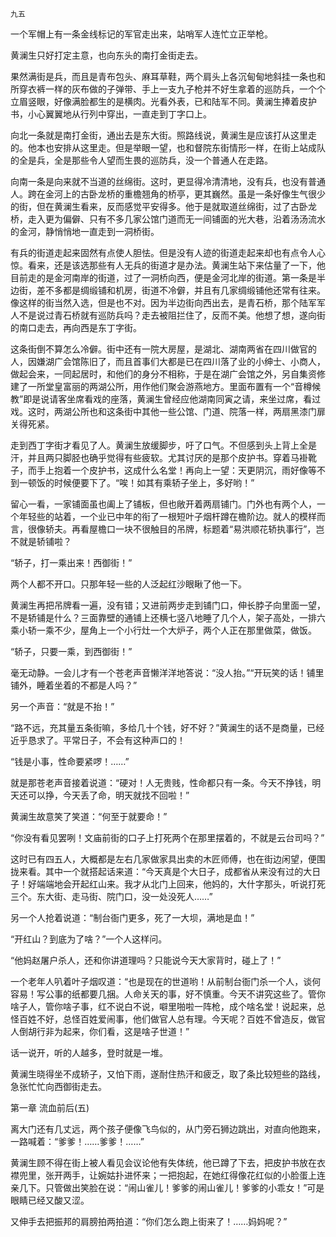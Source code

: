     九五 

   一个军帽上有一条金线标记的军官走出来，站哨军人连忙立正举枪。

   黄澜生只好打定主意，也向东头的南打金街走去。

   果然满街是兵，而且是青布包头、麻耳草鞋，两个肩头上各沉甸甸地斜挂一条也和所穿衣裤一样的灰布做的子弹带、手上一支九子枪并不好生拿着的巡防兵，一个个立眉竖眼，好像满脸都生的是横肉。光看外表，已和陆军不同。黄澜生捧着皮护书，小心翼翼地从行列中穿出，一直走到丁字口上。

   向北一条就是南打金街，通出去是东大街。照路线说，黄澜生是应该打从这里走的。他本也安排从这里走。但是举眼一望，也和督院东街情形一样，在街上站成队的全是兵，全是那些令人望而生畏的巡防兵，没一个普通人在走路。

   向南一条是向来就不当道的丝绵街。这时，更显得冷清清地，没有兵，也没有普通人。跨在金河上的古卧龙桥的重檐翘角的桥亭，更其巍然。虽是一条好像生气很少的街，但在黄澜生看来，反而感觉平安得多。他于是就取道丝绵街，过了古卧龙桥，走入更为偏僻、只有不多几家公馆门道而无一间铺面的光大巷，沿着汤汤流水的金河，静悄悄地一直走到一洞桥街。

   有兵的街道走起来固然有点使人胆怯。但是没有人迹的街道走起来却也有点令人心惊。看来，还是该选那些有人无兵的街道才是办法。黄澜生站下来估量了一下，他目前走的是金河南岸的街道，过了一洞桥向西，便是金河北岸的街道。第一条是半边街，差不多都是绸缎铺和机房，街道不冷僻，并且有几家绸缎铺他还常有往来。像这样的街当然入选，但是也不对。因为半边街向西出去，是青石桥，那个陆军军人不是说过青石桥就有巡防兵吗？走去被阻拦住了，反而不美。他想了想，遂向街的南口走去，再向西是东丁字街。

   这条街倒不算怎么冷僻。街中还有一院大房屋，是湖北、湖南两省在四川做官的人，因嫌湖广会馆陈旧了，而且首事们大都是已在四川落了业的小绅士、小商人，做起会来，一同起居时，和他们的身分不相称，于是在湖广会馆之外，另自集资修建了一所堂皇富丽的两湖公所，用作他们聚会游燕地方。里面布置有一个“音樽候教”即是说请客坐席看戏的座落，黄澜生曾经应他湖南同寅之请，来坐过席，看过戏。这时，两湖公所也和这条街中其他一些公馆、门道、院落一样，两扇黑漆门扉关得死紧。

   走到西丁字街才看见了人。黄澜生放缓脚步，吁了口气。不但感到头上背上全是汗，并且两只脚胫也确乎觉得有些疲软。尤其讨厌的是那个皮护书。穿着马褂靴子，而手上抱着一个皮护书，这成什么名堂！再向上一望：天更阴沉，雨好像等不到一顿饭的时候便要下了。“唉！如其有乘轿子坐上，多好哟！”

   留心一看，一家铺面虽也阖上了铺板，但也敞开着两扇铺门。门外也有两个人，一个年轻些的站着，一个业已中年的衔了一根短叶子烟杆蹲在檐阶边。就人的模样而言，很像轿夫。再看屋檐口一块不很触目的吊牌，标题着“易洪顺花轿执事行”，岂不就是轿铺啦？

   “轿子，打一乘出来！西御街！”

   两个人都不开口。只那年轻一些的人泛起红沙眼瞅了他一下。

   黄澜生再把吊牌看一遍，没有错；又进前两步走到铺门口，伸长脖子向里面一望，不是轿铺是什么？三面靠壁的通铺上还横七竖八地睡了几个人，架子高处，一排六乘小轿一乘不少，屋角上一个小行灶一个大炉子，两个人正在那里做菜，做饭。

   “轿子，只要一乘，到西御街！”

   毫无动静。一会儿才有一个苍老声音懒洋洋地答说：“没人抬。”“开玩笑的话！铺里铺外，睡着坐着的不都是人吗？”

   另一个声音：“就是不抬！”

   “路不远，充其量五条街嘛，多给几十个钱，好不好？”黄澜生的话不是商量，已经近乎恳求了。平常日子，不会有这种声口的！

   “钱是小事，性命要紧啰！……”

   就是那苍老声音接着说道：“硬对！人无贵贱，性命都只有一条。今天不挣钱，明天还可以挣，今天丢了命，明天就找不回啦！”

   黄澜生故意笑了笑道：“何至于就要命！”

   “你没有看见罢咧！文庙前街的口子上打死两个在那里摆着的，不就是云台司吗？”

   这时已有四五人，大概都是左右几家做家具出卖的木匠师傅，也在街边闲望，便围拢来看。其中一个就搭起话来道：“今天真是个大日子，成都省从来没有过的大日子！好端端地会开起红山来。我才从北门上回来，他妈的，大什字那头，听说打死三个。东大街、走马街、院门口，没一处没死人……”

   另一个人抢着说道：“制台衙门更多，死了一大坝，满地是血！”

   “开红山？到底为了啥？”一个人这样问。

   “他妈赵屠户杀人，还和你讲道理吗？只能说今天大家背时，碰上了！”

   一个老年人叭着叶子烟叹道：“也是现在的世道哟！从前制台衙门杀一个人，谈何容易！写公事的纸都要几捆。人命关天的事，好不慎重。今天不讲究这些了。管你啥子人，管你啥子事，红不说白不说，噼里啪啦一阵枪，成个啥名堂！说起来，总怪百姓不好，总怪百姓爱闹事，他们做官人总有理。今天呢？百姓不曾造反，做官人倒胡行非为起来，你们看，这是啥子世道！”

   话一说开，听的人越多，登时就是一堆。

   黄澜生晓得坐不成轿子，又怕下雨，遂耐住热汗和疲乏，取了条比较短些的路线，急张忙忙向西御街走去。

   第一章 流血前后(五)

   离大门还有几丈远，两个孩子便像飞鸟似的，从门旁石狮边跳出，对直向他跑来，一路喊着：“爹爹！……爹爹！……”

   黄澜生顾不得在街上被人看见会议论他有失体统，他已蹲了下去，把皮护书放在衣襟兜里，张开两手，让婉姑扑进怀来；一把抱起，在她红得像花红似的小脸蛋上连亲几下。只管做出笑脸在说：“闹山雀儿！爹爹的闹山雀儿！爹爹的小乖女！”可是眼睛已经又酸又涩。

   又伸手去把振邦的肩膀拍两拍道：“你们怎么跑上街来了！……妈妈呢？”

